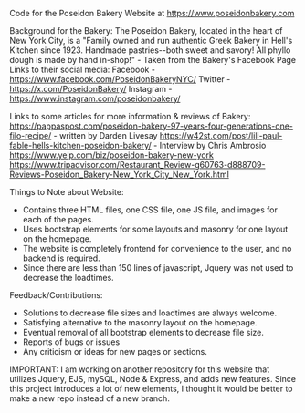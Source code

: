 Code for the Poseidon Bakery Website at https://www.poseidonbakery.com

Background for the Bakery:
The Poseidon Bakery, located in the heart of New York City, is a "Family owned and run authentic Greek Bakery in Hell's Kitchen since 1923. 
Handmade pastries--both sweet and savory! All phyllo dough is made by hand in-shop!" - Taken from the Bakery's Facebook Page
Links to their social media:
Facebook - https://www.facebook.com/PoseidonBakeryNYC/
Twitter - https://x.com/PoseidonBakery/
Instagram - https://www.instagram.com/poseidonbakery/

Links to some articles for more information & reviews of Bakery:
https://pappaspost.com/poseidon-bakery-97-years-four-generations-one-filo-recipe/ - written by Darden Livesay
https://w42st.com/post/lili-paul-fable-hells-kitchen-poseidon-bakery/ - Interview by Chris Ambrosio
https://www.yelp.com/biz/poseidon-bakery-new-york
https://www.tripadvisor.com/Restaurant_Review-g60763-d888709-Reviews-Poseidon_Bakery-New_York_City_New_York.html


Things to Note about Website:
- Contains three HTML files, one CSS file, one JS file, and images for each of the pages.
- Uses bootstrap elements for some layouts and masonry for one layout on the homepage.
- The website is completely frontend for convenience to the user, and no backend is required.
- Since there are less than 150 lines of javascript, Jquery was not used to decrease the loadtimes.


Feedback/Contributions:
- Solutions to decrease file sizes and loadtimes are always welcome.
- Satisfying alternative to the masonry layout on the homepage.
- Eventual removal of all bootstrap elements to decrease file size.
- Reports of bugs or issues
- Any criticism or ideas for new pages or sections.

IMPORTANT:
I am working on another repository for this website that utilizes Jquery, EJS, mySQL, Node & Express, and adds new features. 
Since this project introduces a lot of new elements, I thought it would be better to make a new repo instead of a new branch.

